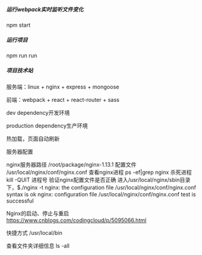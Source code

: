 ##### 运行webpack实时监听文件变化
npm start
   
##### 运行项目
npm run run
   
##### 项目技术站
服务端：linux + nginx + express + mongoose
   
前端：webpack + react + react-router + sass
   
dev dependency开发环境
   
production dependency生产环境
   
热加载，页面自动刷新
   
   
   
服务器配置

nginx服务器路径
/root/package/nginx-1.13.1
配置文件
/usr/local/nginx/conf/nginx.conf
查看nginx进程
ps -ef|grep nginx
杀死进程
kill -QUIT 进程号
验证nginx配置文件是否正确
进入/usr/local/nginx/sbin目录下，$./nginx -t
nginx: the configuration file /usr/local/nginx/conf/nginx.conf syntax is ok
nginx: configuration file /usr/local/nginx/conf/nginx.conf test is successful

Nginx的启动、停止与重启
https://www.cnblogs.com/codingcloud/p/5095066.html

快捷方式
/usr/local/bin

查看文件夹详细信息
ls -all
